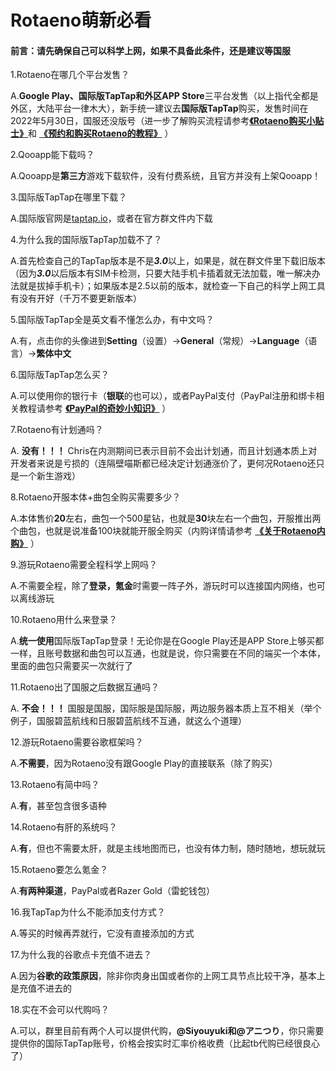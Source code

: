 # Rotaeno萌新必看

#### 前言：请先确保自己可以科学上网，如果不具备此条件，还是建议等国服

1.Rotaeno在哪几个平台发售？

   A.**Google Play、国际版TapTap和外区APP Store**三平台发售（以上指代全都是外区，大陆平台一律木大），新手统一建议去**国际版TapTap**购买，发售时间在2022年5月30日，国服还没版号（进一步了解购买流程请参考<u>**《Rotaeno购买小贴士》**</u>和 **<u>《预约和购买Rotaeno的教程》</u>** ）

2.Qooapp能下载吗？

   A.Qooapp是**第三方**游戏下载软件，没有付费系统，且官方并没有上架Qooapp！

3.国际版TapTap在哪里下载？

   A.国际版官网是[taptap.io]()，或者在官方群文件内下载

4.为什么我的国际版TapTap加载不了？

   A.首先检查自己的TapTap版本是不是***3.0***以上，如果是，就在群文件里下载旧版本（因为***3.0***以后版本有SIM卡检测，只要大陆手机卡插着就无法加载，唯一解决办法就是拔掉手机卡）；如果版本是2.5以前的版本，就检查一下自己的科学上网工具有没有开好（千万不要更新版本）

5.国际版TapTap全是英文看不懂怎么办，有中文吗？

   A.有，点击你的头像进到**Setting**（设置）→**General**（常规）→**Language**（语言）→**繁体中文**

6.国际版TapTap怎么买？

   A.可以使用你的银行卡（**银联**的也可以），或者PayPal支付（PayPal注册和绑卡相关教程请参考 **<u>《PayPal的奇妙小知识》</u>** ）

7.Rotaeno有计划通吗？

   A. **没有！！！** Chris在内测期间已表示目前不会出计划通，而且计划通本质上对开发者来说是亏损的（连隔壁喵斯都已经决定计划通涨价了，更何况Rotaeno还只是一个新生游戏）

8.Rotaeno开服本体+曲包全购买需要多少？

   A.本体售价**20**左右，曲包一个500星钻，也就是**30**块左右一个曲包，开服推出两个曲包，也就是说准备100块就能开服全购买（内购详情请参考 **<u>《关于Rotaeno内购》</u>** ）

9.游玩Rotaeno需要全程科学上网吗？

   A.不需要全程，除了**登录，氪金**时需要一阵子外，游玩时可以连接国内网络，也可以离线游玩

10.Rotaeno用什么来登录？

   A.**统一使用**国际版TapTap登录！无论你是在Google Play还是APP Store上够买都一样，且账号数据和曲包可以互通，也就是说，你只需要在不同的端买一个本体，里面的曲包只需要买一次就行了

11.Rotaeno出了国服之后数据互通吗？

   A. **不会！！！** 国服是国服，国际服是国际服，两边服务器本质上互不相关（举个例子，国服碧蓝航线和日服碧蓝航线不互通，就这么个道理）

12.游玩Rotaeno需要谷歌框架吗？

   A.**不需要**，因为Rotaeno没有跟Google Play的直接联系（除了购买）

13.Rotaeno有简中吗？

   A.**有**，甚至包含很多语种

14.Rotaeno有肝的系统吗？

   A.**有**，但也不需要太肝，就是主线地图而已，也没有体力制，随时随地，想玩就玩

15.Rotaeno要怎么氪金？

   A.**有两种渠道**，PayPal或者Razer Gold（雷蛇钱包）

16.我TapTap为什么不能添加支付方式？

   A.等买的时候再弄就行，它没有直接添加的方式

17.为什么我的谷歌点卡充值不进去？

   A.因为**谷歌的政策原因**，除非你肉身出国或者你的上网工具节点比较干净，基本上是充值不进去的

18.实在不会可以代购吗？

   A.可以，群里目前有两个人可以提供代购，**@Siyouyuki和@アニつり**，你只需要提供你的国际TapTap账号，价格会按实时汇率价格收费（比起tb代购已经很良心了）